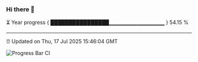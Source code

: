 ### Hi there 👋

⏳ Year progress { ████████████████▁▁▁▁▁▁▁▁▁▁▁▁▁▁ } 54.15 %

---

⏰ Updated on Thu, 17 Jul 2025 15:46:04 GMT

![Progress Bar CI](https://github.com/IshwaranRudhara/GIT-ACTION/workflows/Progress%20Bar%20CI/badge.svg)
